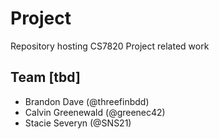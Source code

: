 # Project
Repository hosting CS7820 Project related work

## Team [tbd]
* Brandon Dave (@threefinbdd)
* Calvin Greenewald (@greenec42)
* Stacie Severyn (@SNS21)
